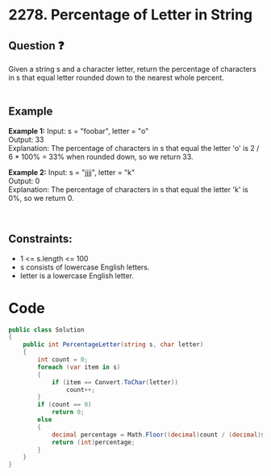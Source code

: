 # 2278. Percentage of Letter in String
## Question ❓ <br>
Given a string s and a character letter, return the percentage of characters in s that equal letter rounded down to the nearest whole percent.
<br><br>

## Example

__Example 1:__
Input: s = "foobar", letter = "o"    
Output: 33  
Explanation: The percentage of characters in s that equal the letter 'o' is 2 / 6 * 100% = 33% when rounded down, so we return 33.
<br>

__Example 2:__  Input: s = "jjjj", letter = "k"  
Output: 0    
Explanation: The percentage of characters in s that equal the letter 'k' is 0%, so we return 0.
<br>



      
<br>
  
## Constraints:

- 1 <= s.length <= 100
- s consists of lowercase English letters.
- letter is a lowercase English letter.

# Code
```C#
public class Solution
{
    public int PercentageLetter(string s, char letter)
    {
        int count = 0;
        foreach (var item in s)
        {
            if (item == Convert.ToChar(letter))
                count++;
        }
        if (count == 0)
            return 0;
        else
        {
            decimal percentage = Math.Floor((decimal)count / (decimal)s.Length * 100);
            return (int)percentage;
        }
    }
}
```
